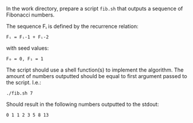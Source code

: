 In the work directory, prepare a script `fib.sh` that outputs a sequence of
Fibonacci numbers.

The sequence Fᵢ is defined by the recurrence relation:

`Fᵢ = Fᵢ-1 + Fᵢ-2`

with seed values:

`F₀ = 0, F₁ = 1`

The script should use a shell function(s) to implement the algorithm. The amount of numbers outputted should be equal to first argument passed to the script. I.e.:

`./fib.sh 7`

Should result in the following numbers outputted to the stdout:

`0 1 1 2 3 5 8 13`

